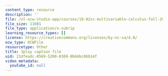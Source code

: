 ```yaml
---
content_type: resource
description: ''
file: /ol-ocw-studio-app/courses/18-02sc-multivariable-calculus-fall-2010/21dfeadc0569520083698b64bc86b14f_oQgHo7acids.vtt
file_size: 11601
file_type: application/x-subrip
learning_resource_types: []
license: https://creativecommons.org/licenses/by-nc-sa/4.0/
ocw_type: OCWFile
resourcetype: Other
title: 3play caption file
uid: 21dfeadc-0569-5200-8369-8b64bc86b14f
video_metadata:
  youtube_id: null
---
```

